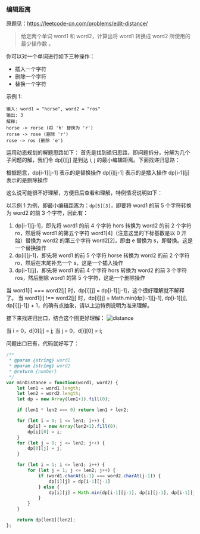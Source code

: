 ### 编辑距离

原题见：https://leetcode-cn.com/problems/edit-distance/


> 给定两个单词 word1 和 word2，计算出将 word1 转换成 word2 所使用的最少操作数 。

你可以对一个单词进行如下三种操作：
- 插入一个字符
- 删除一个字符
- 替换一个字符

示例 1:
```
输入: word1 = "horse", word2 = "ros"
输出: 3
解释: 
horse -> rorse (将 'h' 替换为 'r')
rorse -> rose (删除 'r')
rose -> ros (删除 'e')
```

运用动态规划的解题思路如下：
首先是找到递归思路，即问题拆分，分解为几个子问题的解，我们令 dp[i][j] 是到达 i, j 的最小编辑距离。下面找递归思路：

根据题意，dp[i-1][j-1] 表示的是替换操作
dp[i][j-1] 表示的是插入操作
dp[i-1][j] 表示的是删除操作

这么说可能很不好理解，方便日后查看和理解，特例情况说明如下：

以示例 1 为例，即最小编辑距离为：`dp[5][3]`，即要将 word1 的前 5 个字符转换为 word2 的前 3 个字符，因此有：

1. dp[i-1][j-1]，即先将 word1 的前 4 个字符 hors 转换为 word2 的前 2 个字符 ro，然后将 word1 的第五个字符 word1[4]（注意这里的下标基数是以 0 开始）替换为 word2 的第三个字符 word2[2]，即由 e 替换为 s，即替换。这是一个替换操作
2. dp[i][j-1]，即先将 word1 的前 5 个字符 horse 转换为 word2 的前 2 个字符 ro，然后在末尾补充一个 s，这是一个插入操作
3. dp[i-1][j]，即先将 word1 的前 4 个字符 hors 转换为 word2 的前 3 个字符 ros，然后删除 word1 的第 5 个字符，这是一个删除操作

当 word1[i] === word2[j] 时，dp[i][j] = dp[i-1][j-1]，这个很好理解就不解释了。
当 word1[i] !== word2[j] 时，dp[i][j] = Math.min(dp[i-1][j-1], dp[i-1][j], dp[i][j-1]) + 1，的确有点抽象，请以上边特例说明为准来理解。

接下来找递归出口，结合这个图更好理解：
![distance]('../../../assets/algorithm/dp-recursive/distance.png')

当 i = 0，d[0][j] = j;
当 j = 0，d[i][0] = i;

问题出口已有，代码就好写了：
```js
/**
 * @param {string} word1
 * @param {string} word2
 * @return {number}
 */
var minDistance = function(word1, word2) {
    let len1 = word1.length;
    let len2 = word2.length;
    let dp = new Array(len1+1).fill(0);

    if (len1 * len2 === 0) return len1 + len2;

    for (let i = 0; i <= len1; i++) {
        dp[i] = new Array(len2+1).fill(0);
        dp[i][0] = i;
    }
    for (let j = 0; j <= len2; j++) {
        dp[0][j] = j;
    }

    for (let i = 1; i <= len1; i++) {
        for (let j = 1; j <= len2; j++) {
            if (word1.charAt(i-1) === word2.charAt(j-1)) {
                dp[i][j] = dp[i-1][j-1]
            } else {
                dp[i][j] = Math.min(dp[i-1][j-1], dp[i][j-1], dp[i-1][j]) + 1;
            }
        }
    }

    return dp[len1][len2];
};
```